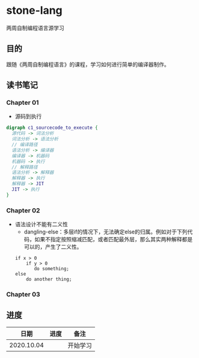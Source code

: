 # stone-lang
两周自制编程语言源学习

## 目的
跟随《两周自制编程语言》的课程，学习如何进行简单的编译器制作。

## 读书笔记

### Chapter 01

+  源码到执行

```dot
digraph c1_sourcecode_to_execute {
  源代码 -> 词法分析
  词法分析 -> 语法分析
  // 编译路径
  语法分析 -> 编译器
  编译器 -> 机器码
  机器码 -> 执行
  // 解释路径
  语法分析 -> 解释器
  解释器 -> 执行
  解释器 -> JIT
  JIT -> 执行
}
```


### Chapter 02

+ 语法设计不能有二义性
    + dangling-else：多层if的情况下，无法确定else的归属。例如对于下列代码，如果不指定按照缩减匹配，或者匹配最外层，那么其实两种解释都是可以的，产生了二义性。
     ```
     if x > 0 
         if y > 0 
            do something;
     else
         do another thing;
     ```

### Chapter 03



## 进度

| 日期 | 进度 |  备注 |
| --- |--- |--- |
| 2020.10.04 |  | 开始学习 |



